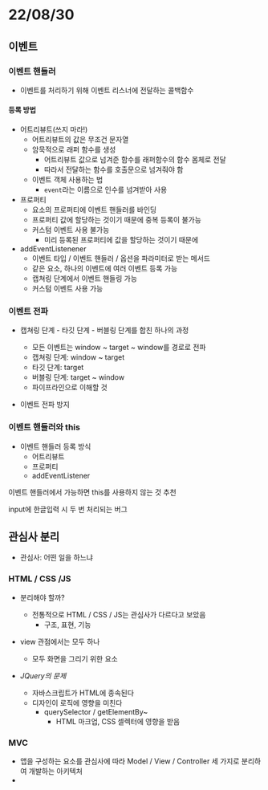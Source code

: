 # 22/08/30

## 이벤트

### 이벤트 핸들러
- 이벤트를 처리하기 위해 이벤트 리스너에 전달하는 콜백함수

#### 등록 방법
- 어트리뷰트(쓰지 마라!)
	- 어트리뷰트의 값은 무조건 문자열
	- 암묵적으로 래퍼 함수를 생성
		- 어트리뷰트 값으로 넘겨준 함수를 래퍼함수의 함수 몸체로 전달
		- 따라서 전달하는 함수를 호출문으로 넘겨줘야 함
	- 이벤트 객체 사용하는 법
		- `event`라는 이름으로 인수를 넘겨받아 사용
- 프로퍼티
	- 요소의 프로퍼티에 이벤트 핸들러를 바인딩
	- 프로퍼티 값에 할당하는 것이기 때문에 중복 등록이 불가능
	- 커스텀 이벤트 사용 불가능
		- 미리 등록된 프로퍼티에 값을 할당하는 것이기 때문에
- addEventListenener
	- 이벤트 타입 / 이벤트 핸들러 / 옵션을 파라미터로 받는 메서드
	- 같은 요소, 하나의 이벤트에 여러 이벤트 등록 가능
	- 캡쳐링 단계에서 이벤트 핸들링 가능
	- 커스텀 이벤트 사용 가능

### 이벤트 전파
- 캡쳐링 단계 - 타깃 단계 - 버블링 단계를 합친 하나의 과정
	- 모든 이벤트는 window ~ target ~ window를 경로로 전파
	- 캡쳐링 단계: window ~ target
	- 타깃 단계: target
	- 버블링 단계: target ~ window
	- 파이프라인으로 이해할 것




- 이벤트 전파 방지

### 이벤트 핸들러와 this
- 이벤트 핸들러 등록 방식
	- 어트리뷰트
	- 프로퍼티
	- addEventListener

이벤트 핸들러에서 가능하면 this를 사용하지 않는 것 추천 


input에 한글입력 시 두 번 처리되는 버그

## 관심사 분리
- 관심사: 어떤 일을 하느냐

### HTML / CSS /JS
- 분리해야 할까?
	- 전통적으로 HTML / CSS / JS는 관심사가 다르다고 보았음
		- 구조, 표현, 기능
- view 관점에서는 모두 하나
	- 모두 화면을 그리기 위한 요소

- *JQuery의 문제*
	- 자바스크립트가 HTML에 종속된다
	- 디자인이 로직에 영향을 미친다
		- querySelector / getElementBy~
			- HTML 마크업, CSS 셀렉터에 영향을 받음

### MVC
- 앱을 구성하는 요소를 관심사에 따라 Model / View / Controller 세 가지로 분리하여 개발하는 아키텍처
- 
